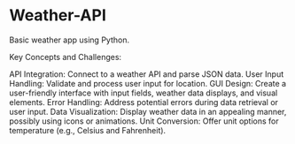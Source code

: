 # Weather-API
Basic weather app using Python.

 Key Concepts and Challenges:

API Integration: Connect to a weather API and parse JSON data.
User Input Handling: Validate and process user input for location.
GUI Design: Create a user-friendly interface with input fields, weather data displays, and visual elements.
Error Handling: Address potential errors during data retrieval or user input.
Data Visualization: Display weather data in an appealing manner, possibly using icons or animations.
Unit Conversion: Offer unit options for temperature (e.g., Celsius and Fahrenheit).
